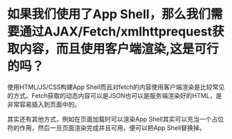 # 如果我们使用了App Shell，那么我们需要通过AJAX/Fetch/xmlhttprequest获取内容，而且使用客户端渲染,这是可行的吗？

使用HTML/JS/CSS构建App Shell而且对fetch的内容使用客户端渲染是比较常见的方式。Fetch获取的动态内容可以是JSON也可以是服务端渲染好的HTML，是非常容易插入到页面中的。

其实还有其他方式，例如在页面加载时可以渲染App Shell其实可以充当一个占位符的作用，然后一旦页面渲染完成并且可用，便可以把App Shell替换掉。

